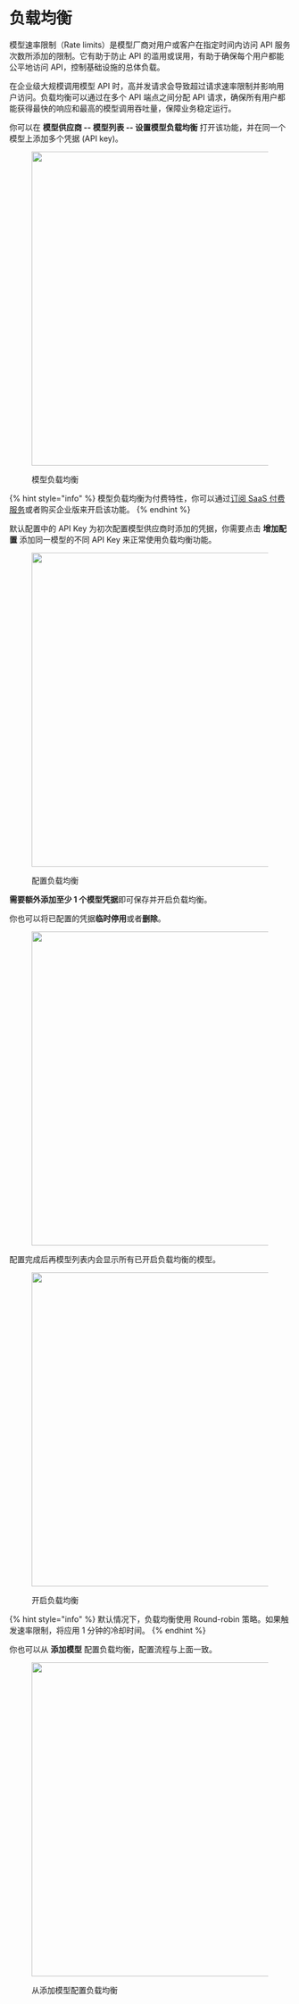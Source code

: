 # 负载均衡

模型速率限制（Rate limits）是模型厂商对用户或客户在指定时间内访问 API 服务次数所添加的限制。它有助于防止 API 的滥用或误用，有助于确保每个用户都能公平地访问 API，控制基础设施的总体负载。

在企业级大规模调用模型 API 时，高并发请求会导致超过请求速率限制并影响用户访问。负载均衡可以通过在多个 API 端点之间分配 API 请求，确保所有用户都能获得最快的响应和最高的模型调用吞吐量，保障业务稳定运行。

你可以在 **模型供应商 -- 模型列表 -- 设置模型负载均衡** 打开该功能，并在同一个模型上添加多个凭据 (API key)。

<figure><img src="https://assets-docs.dify.ai/img/zh_CN/model-configuration/24e665e21377fa084ed07f95c4ba06cc.webp" alt="" width="563"><figcaption><p>模型负载均衡</p></figcaption></figure>

{% hint style="info" %}
模型负载均衡为付费特性，你可以通过[订阅 SaaS 付费服务](../../getting-started/cloud.md#ding-yue-ji-hua)或者购买企业版来开启该功能。
{% endhint %}

默认配置中的 API Key 为初次配置模型供应商时添加的凭据，你需要点击 **增加配置** 添加同一模型的不同 API Key 来正常使用负载均衡功能。

<figure><img src="https://assets-docs.dify.ai/img/zh_CN/model-configuration/e457b846e5d12c0ec4b1b316c1a32e08.webp" alt="" width="563"><figcaption><p>配置负载均衡</p></figcaption></figure>

**需要额外添加至少 1 个模型凭据**即可保存并开启负载均衡。

你也可以将已配置的凭据**临时停用**或者**删除**。

<figure><img src="https://assets-docs.dify.ai/img/zh_CN/model-configuration/178297f9411d9006bfc923456a4ba6de.webp" alt="" width="563"><figcaption></figcaption></figure>

配置完成后再模型列表内会显示所有已开启负载均衡的模型。

<figure><img src="https://assets-docs.dify.ai/img/zh_CN/model-configuration/287f537c5bae291e628b0e74a950926d.webp" alt="" width="563"><figcaption><p>开启负载均衡</p></figcaption></figure>

{% hint style="info" %}
默认情况下，负载均衡使用 Round-robin 策略。如果触发速率限制，将应用 1 分钟的冷却时间。
{% endhint %}

你也可以从 **添加模型** 配置负载均衡，配置流程与上面一致。

<figure><img src="https://assets-docs.dify.ai/img/zh_CN/model-configuration/b502325ced80878f317bbbd1d7ff37f6.webp" alt="" width="563"><figcaption><p>从添加模型配置负载均衡</p></figcaption></figure>
